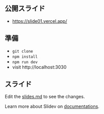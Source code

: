 ## 公開スライド
- https://slide01.vercel.app/

## 準備
- `git clone`
- `npm install`
- `npm run dev`
- visit http://localhost:3030

##  スライド
Edit the [slides.md](./slides.md) to see the changes.

Learn more about Slidev on [documentations](https://sli.dev/).
